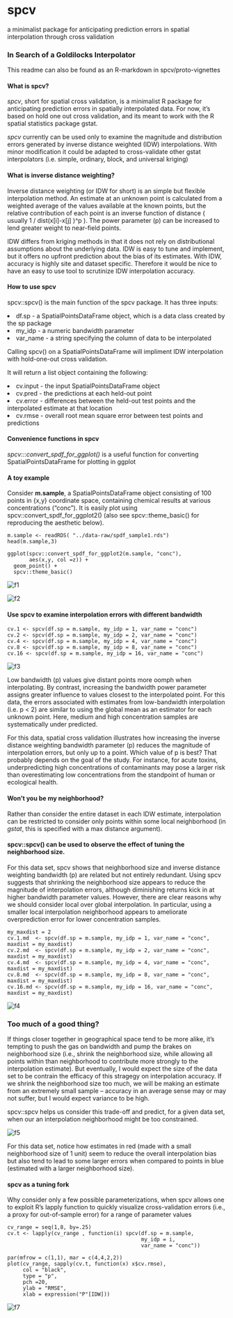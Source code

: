 # spcv
a minimalist package for anticipating prediction errors in spatial interpolation through cross validation



### In Search of a Goldilocks Interpolator

This readme can also be found as an R-markdown in spcv/proto-vignettes

#### What is spcv?

*spcv*, short for spatial cross validation, is a minimalist R package for anticipating prediction errors in spatially interpolated data. For now, it’s based on hold one out cross validation, and its meant to work with the R spatial statistics package gstat.

*spcv* currently can be used only to examine the magnitude and distribution errors generated by inverse distance weighted (IDW) interpolations. With minor modification it could be adapted to cross-validate other gstat interpolators (i.e. simple, ordinary, block, and universal kriging)

#### What is inverse distance weighting?

Inverse distance weighting (or IDW for short) is an simple but flexible interpolation method. An estimate at an unknown point is calculated from a weighted average of the values available at the known points, but the relative contribution of each point is an inverse function of distance ( usually 1 / dist(x[i]-x[j] )^p ). The power parameter (p) can be increased to lend greater weight to near-field points.

IDW differs from kriging methods in that it does not rely on distributional assumptions about the underlying data. IDW is easy to tune and implement, but it offers no upfront prediction about the bias of its estimates. With IDW, accuracy is highly site and dataset specific. Therefore it would be nice to have an easy to use tool to scrutinize IDW interpolation accuracy.

#### How to use spcv


spcv::spcv() is the main function of the spcv package. It has three inputs:
  <li> df.sp    - a SpatialPointsDataFrame object, which is a data class created by the sp package </li>
  <li> my_idp   - a numeric bandwidth parameter </li>
  <li> var_name - a string specifying the column of data to be interpolated </li>

Calling spcv() on a SpatialPointsDataFrame will impliment IDW interpolation with hold-one-out cross validation.

It will return a list object containing the following:
  <li> cv.input - the input SpatialPointsDataFrame object </li>
  <li> cv.pred  - the predictions at each held-out point </li>
  <li> cv.error - differences between the held-out test points and the interpolated estimate at that location </li>
  <li> cv.rmse  - overall root mean square error between test points and predictions </li>

#### Convenience functions in spcv

*spcv:::convert_spdf_for_ggplot()* is a useful function for converting SpatialPointsDataFrame for plotting in ggplot


#### A toy example 

Consider **m.sample**, a SpatialPointsDataFrame object consisting of 100 points in {x,y} coordinate space, containing chemical results at various concentrations (“conc”). It is easily plot using spcv::convert_spdf_for_ggplot2() (also see spcv::theme_basic() for reproducing the aesthetic below).


```{r load_example}
m.sample <- readRDS( "../data-raw/spdf_sample1.rds")
head(m.sample,3)
```

```{r, echo = T, fig.height= 3,fig.width = 3, fig.align= "left"}
ggplot(spcv::convert_spdf_for_ggplot2(m.sample, "conc"), 
       aes(x,y, col =z)) + 
  geom_point() + 
  spcv::theme_basic() 
```

![f1](https://raw.githubusercontent.com/kmayerb/spcv/master/spcv/img/f1.png)

![f2](https://raw.githubusercontent.com/kmayerb/spcv/master/spcv/img/f2.png)

#### Use spcv to examine interpolation errors with different bandwidth

```{r, echo = T,message = F, warning = F, results='hide'}
cv.1 <- spcv(df.sp = m.sample, my_idp = 1, var_name = "conc")
cv.2 <- spcv(df.sp = m.sample, my_idp = 2, var_name = "conc")
cv.4 <- spcv(df.sp = m.sample, my_idp = 4, var_name = "conc")
cv.8 <- spcv(df.sp = m.sample, my_idp = 8, var_name = "conc")
cv.16 <- spcv(df.sp = m.sample, my_idp = 16, var_name = "conc")
```

![f3](https://raw.githubusercontent.com/kmayerb/spcv/master/spcv/img/f3.png)

Low bandwidth (p) values give distant points more oomph when interpolating. By contrast, increasing the bandwidth power parameter assigns greater influence to values closest to the interpolated point. For this data, the errors associated with estimates from low-bandwidth interpolation (i.e. p < 2) are similar to using the global mean as an estimator for each unknown point. Here, medium and high concentration samples are systematically under predicted.

For this data, spatial cross validation illustrates how increasing the inverse distance weighting bandwidth parameter (p) reduces the magnitude of interpolation errors, but only up to a point. Which value of p is best? That probably depends on the goal of the study. For instance, for acute toxins, underpredicting high concentrations of contaminants may pose a larger risk than overestimating low concentrations from the standpoint of human or ecological health.

#### Won’t you be my neighborhood?
Rather than consider the entire dataset in each IDW estimate, interpolation can be restricted to consider only points within some local neighborhood (in *gstat*, this is specified with a max distance argument).

#### spcv::spcv() can be used to observe the effect of tuning the neighborhood size.
For this data set, spcv shows that neighborhood size and inverse distance weighting bandwidth (p) are related but not entirely redundant. Using spcv suggests that shrinking the neighborhood size appears to reduce the magnitude of interpolation errors, although diminishing returns kick in at higher bandwidth parameter values. However, there are clear reasons why we should consider local over global interpolation. In particular, using a smaller local interpolation neighborhood appears to ameliorate overprediction error for lower concentration samples.

```{r neighborhood, echo = T}
my_maxdist = 2
cv.1.md  <- spcv(df.sp = m.sample, my_idp = 1, var_name = "conc", maxdist = my_maxdist)
cv.2.md  <- spcv(df.sp = m.sample, my_idp = 2, var_name = "conc", maxdist = my_maxdist)
cv.4.md  <- spcv(df.sp = m.sample, my_idp = 4, var_name = "conc", maxdist = my_maxdist)
cv.8.md  <- spcv(df.sp = m.sample, my_idp = 8, var_name = "conc", maxdist = my_maxdist)
cv.16.md <- spcv(df.sp = m.sample, my_idp = 16, var_name = "conc", maxdist = my_maxdist)
```

![f4](https://raw.githubusercontent.com/kmayerb/spcv/master/spcv/img/f4.png)

### Too much of a good thing?

If things closer together in geographical space tend to be more alike, it’s tempting to push the gas on bandwidth and pump the brakes on neighborhood size (i.e., shrink the neighborhood size, while allowing all points within than neighborhood to contribute more strongly to the interpolation estimate). But eventually, I would expect the size of the data set to be contrain the efficacy of this stragegy on interpolation accuracy. If we shrink the neighborhood size too much, we will be making an estimate from an extremely small sample – accuracy in an average sense may or may not suffer, but I would expect variance to be high.

spcv::spcv helps us consider this trade-off and predict, for a given data set, when our an interpolation neighborhood might be too constrained.


![f5](https://raw.githubusercontent.com/kmayerb/spcv/master/spcv/img/f5.png)

For this data set, notice how estimates in red (made with a small neighborhood size of 1 unit) seem to reduce the overall interpolation bias but also tend to lead to some larger errors when compared to points in blue (estimated with a larger neighborhood size).

#### spcv as a tuning fork

Why consider only a few possible parameterizations, when spcv allows one to exploit R’s lapply function to quickly visualize cross-validation errors (i.e., a proxy for out-of-sample error) for a range of parameter values

```{r tuning fork, echo = T}
cv_range = seq(1,8, by=.25)
cv.t <- lapply(cv_range , function(i) spcv(df.sp = m.sample, 
                                           my_idp = i, 
                                           var_name = "conc"))

```


```{r plotrmse, echo = T, fig.width = 3, fig.height=3, fig.align="left"}
par(mfrow = c(1,1), mar = c(4,4,2,2))
plot(cv_range, sapply(cv.t, function(x) x$cv.rmse), 
     col = "black", 
     type = "p", 
     pch =20, 
     ylab = "RMSE",
     xlab = expression("P"[IDW]))

```

![f7](https://raw.githubusercontent.com/kmayerb/spcv/master/spcv/img/f7.png)
